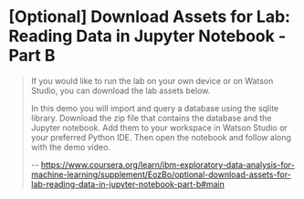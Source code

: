 # [Optional] Download Assets for Lab: Reading Data in Jupyter Notebook - Part B
> 
> I​f you would like to run the lab on your own device or on Watson Studio, you can download the lab assets below.
> 
> In this demo you will import and query a database using the sqlite library. Download the zip file that contains the database and the Jupyter notebook. Add them to your workspace in Watson Studio or your preferred Python IDE. Then open the notebook and follow along with the demo video.
>
> -- https://www.coursera.org/learn/ibm-exploratory-data-analysis-for-machine-learning/supplement/EozBo/optional-download-assets-for-lab-reading-data-in-jupyter-notebook-part-b#main
